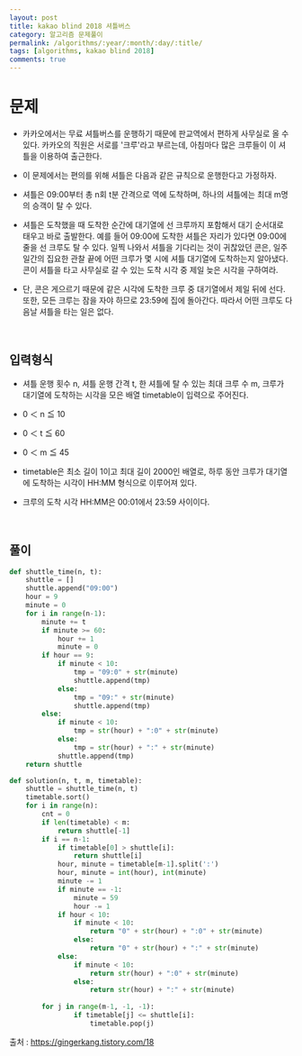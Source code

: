 ```yaml
---
layout: post
title: kakao blind 2018 셔틀버스
category: 알고리즘 문제풀이
permalink: /algorithms/:year/:month/:day/:title/
tags: [algorithms, kakao blind 2018]
comments: true
---
```


# 문제
- 카카오에서는 무료 셔틀버스를 운행하기 때문에 판교역에서 편하게 사무실로 올 수 있다. 카카오의 직원은 서로를 '크루'라고 부르는데, 아침마다 많은 크루들이 이 셔틀을 이용하여 출근한다.
- 이 문제에서는 편의를 위해 셔틀은 다음과 같은 규칙으로 운행한다고 가정하자.
- 셔틀은 09:00부터 총 n회 t분 간격으로 역에 도착하며, 하나의 셔틀에는 최대 m명의 승객이 탈 수 있다.
- 셔틀은 도착했을 때 도착한 순간에 대기열에 선 크루까지 포함해서 대기 순서대로 태우고 바로 출발한다. 예를 들어 09:00에 도착한 셔틀은 자리가 있다면 09:00에 줄을 선 크루도 탈 수 있다.
일찍 나와서 셔틀을 기다리는 것이 귀찮았던 콘은, 일주일간의 집요한 관찰 끝에 어떤 크루가 몇 시에 셔틀 대기열에 도착하는지 알아냈다. 콘이 셔틀을 타고 사무실로 갈 수 있는 도착 시각 중 제일 늦은 시각을 구하여라.

- 단, 콘은 게으르기 때문에 같은 시각에 도착한 크루 중 대기열에서 제일 뒤에 선다. 또한, 모든 크루는 잠을 자야 하므로 23:59에 집에 돌아간다. 따라서 어떤 크루도 다음날 셔틀을 타는 일은 없다.

<br>

## 입력형식
- 셔틀 운행 횟수 n, 셔틀 운행 간격 t, 한 셔틀에 탈 수 있는 최대 크루 수 m, 크루가 대기열에 도착하는 시각을 모은 배열 timetable이 입력으로 주어진다.

-  0 ＜ n ≦ 10
-  0 ＜ t ≦ 60
-  0 ＜ m ≦ 45

- timetable은 최소 길이 1이고 최대 길이 2000인 배열로, 하루 동안 크루가 대기열에 도착하는 시각이 HH:MM 형식으로 이루어져 있다.
- 크루의 도착 시각 HH:MM은 00:01에서 23:59 사이이다.

<br>

## 풀이

```python
def shuttle_time(n, t):
    shuttle = []
    shuttle.append("09:00")
    hour = 9
    minute = 0
    for i in range(n-1):
        minute += t
        if minute >= 60:
            hour += 1
            minute = 0
        if hour == 9:
            if minute < 10:
                tmp = "09:0" + str(minute)
                shuttle.append(tmp)
            else:
                tmp = "09:" + str(minute)
                shuttle.append(tmp)
        else:
            if minute < 10:
                tmp = str(hour) + ":0" + str(minute)
            else:
                tmp = str(hour) + ":" + str(minute)
            shuttle.append(tmp)
    return shuttle

def solution(n, t, m, timetable):
    shuttle = shuttle_time(n, t)
    timetable.sort()
    for i in range(n):
        cnt = 0
        if len(timetable) < m:
            return shuttle[-1]
        if i == n-1:
            if timetable[0] > shuttle[i]:
                return shuttle[i]
            hour, minute = timetable[m-1].split(':')
            hour, minute = int(hour), int(minute)
            minute -= 1
            if minute == -1:
                minute = 59
                hour -= 1
            if hour < 10:
                if minute < 10:
                    return "0" + str(hour) + ":0" + str(minute)
                else:
                    return "0" + str(hour) + ":" + str(minute)
            else:
                if minute < 10:
                    return str(hour) + ":0" + str(minute)
                else:
                    return str(hour) + ":" + str(minute)
            
        for j in range(m-1, -1, -1):
                if timetable[j] <= shuttle[i]:
                    timetable.pop(j)
```
출처 : https://gingerkang.tistory.com/18
